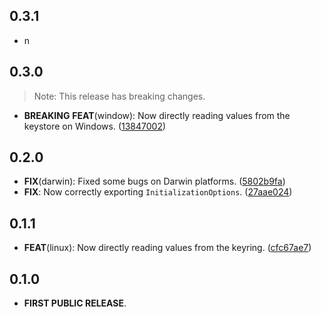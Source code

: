 ## 0.3.1

 - n

## 0.3.0

> Note: This release has breaking changes.

 - **BREAKING** **FEAT**(window): Now directly reading values from the keystore on Windows. ([13847002](https://github.com/Skyost/SimpleSecureStorage/commit/13847002bd7a4561e4484326b520a646ea473125))

## 0.2.0

 - **FIX**(darwin): Fixed some bugs on Darwin platforms. ([5802b9fa](https://github.com/Skyost/SimpleSecureStorage/commit/5802b9fa043c2891c494534170a6d72ea5d63888))
 - **FIX**: Now correctly exporting `InitializationOptions`. ([27aae024](https://github.com/Skyost/SimpleSecureStorage/commit/27aae0247381d0ba8b6e2c18db946d75d8111695))

## 0.1.1

- **FEAT**(linux): Now directly reading values from the keyring. ([cfc67ae7](https://github.com/Skyost/SimpleSecureStorage/commit/cfc67ae736846f674ac4dc1551356b2fba788789))

## 0.1.0

 - **FIRST PUBLIC RELEASE**.
